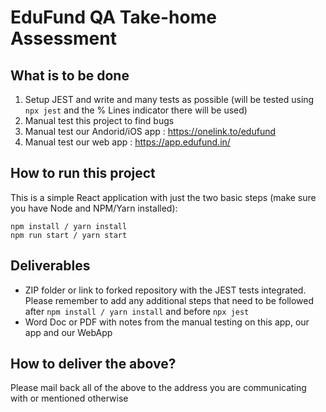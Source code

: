 # EduFund QA Take-home Assessment

## What is to be done

1. Setup JEST and write and many tests as possible (will be tested using `npx jest` and the % Lines indicator there will be used)
2. Manual test this project to find bugs
3. Manual test our Andorid/iOS app : https://onelink.to/edufund
4. Manual test our web app : https://app.edufund.in/

## How to run this project

This is a simple React application with just the two basic steps (make sure you have Node and NPM/Yarn installed):

```
npm install / yarn install
npm run start / yarn start
```

## Deliverables

* ZIP folder or link to forked repository with the JEST tests integrated. Please remember to add any additional steps that need to be followed after ```npm install / yarn install``` and before ```npx jest```
* Word Doc or PDF with notes from the manual testing on this app, our app and our WebApp

## How to deliver the above?

Please mail back all of the above to the address you are communicating with or mentioned otherwise
